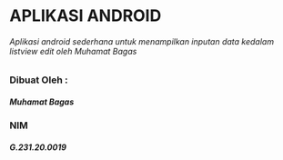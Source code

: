 # APLIKASI ANDROID
###### Aplikasi android sederhana untuk menampilkan inputan data kedalam listview edit oleh Muhamat Bagas

### Dibuat Oleh :
##### Muhamat Bagas
### NIM
##### G.231.20.0019